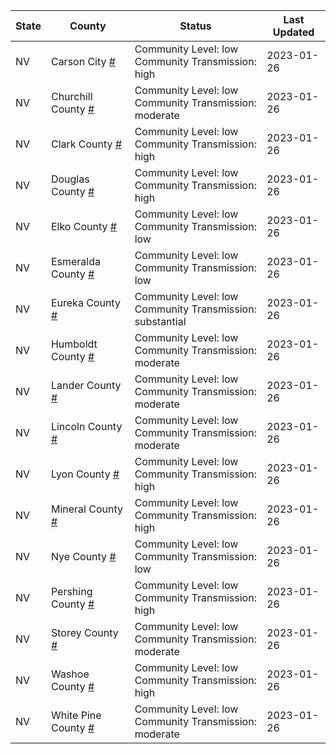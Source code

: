 State | County | Status | Last Updated
--- | --- | --- | --- 
NV | Carson City <a href="#carson_city">#</a> | <a name="carson_city"></a>Community Level: low<br/>Community Transmission: high | 2023-01-26
NV | Churchill County <a href="#churchill_county">#</a> | <a name="churchill_county"></a>Community Level: low<br/>Community Transmission: moderate | 2023-01-26
NV | Clark County <a href="#clark_county">#</a> | <a name="clark_county"></a>Community Level: low<br/>Community Transmission: high | 2023-01-26
NV | Douglas County <a href="#douglas_county">#</a> | <a name="douglas_county"></a>Community Level: low<br/>Community Transmission: high | 2023-01-26
NV | Elko County <a href="#elko_county">#</a> | <a name="elko_county"></a>Community Level: low<br/>Community Transmission: low | 2023-01-26
NV | Esmeralda County <a href="#esmeralda_county">#</a> | <a name="esmeralda_county"></a>Community Level: low<br/>Community Transmission: low | 2023-01-26
NV | Eureka County <a href="#eureka_county">#</a> | <a name="eureka_county"></a>Community Level: low<br/>Community Transmission: substantial | 2023-01-26
NV | Humboldt County <a href="#humboldt_county">#</a> | <a name="humboldt_county"></a>Community Level: low<br/>Community Transmission: moderate | 2023-01-26
NV | Lander County <a href="#lander_county">#</a> | <a name="lander_county"></a>Community Level: low<br/>Community Transmission: moderate | 2023-01-26
NV | Lincoln County <a href="#lincoln_county">#</a> | <a name="lincoln_county"></a>Community Level: low<br/>Community Transmission: moderate | 2023-01-26
NV | Lyon County <a href="#lyon_county">#</a> | <a name="lyon_county"></a>Community Level: low<br/>Community Transmission: high | 2023-01-26
NV | Mineral County <a href="#mineral_county">#</a> | <a name="mineral_county"></a>Community Level: low<br/>Community Transmission: high | 2023-01-26
NV | Nye County <a href="#nye_county">#</a> | <a name="nye_county"></a>Community Level: low<br/>Community Transmission: low | 2023-01-26
NV | Pershing County <a href="#pershing_county">#</a> | <a name="pershing_county"></a>Community Level: low<br/>Community Transmission: high | 2023-01-26
NV | Storey County <a href="#storey_county">#</a> | <a name="storey_county"></a>Community Level: low<br/>Community Transmission: moderate | 2023-01-26
NV | Washoe County <a href="#washoe_county">#</a> | <a name="washoe_county"></a>Community Level: low<br/>Community Transmission: high | 2023-01-26
NV | White Pine County <a href="#white_pine_county">#</a> | <a name="white_pine_county"></a>Community Level: low<br/>Community Transmission: moderate | 2023-01-26
